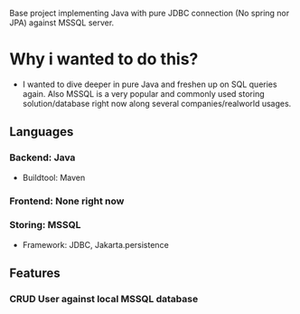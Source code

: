Base project implementing Java with pure JDBC connection (No spring nor JPA) against MSSQL server.

# Why i wanted to do this?
- I wanted to dive deeper in pure Java and freshen up on SQL queries again. Also MSSQL is a very popular and commonly used storing solution/database right now along several companies/realworld usages.

## Languages
### Backend: Java  
- Buildtool: Maven  
###  Frontend: None right now  
###  Storing: MSSQL  
- Framework: JDBC, Jakarta.persistence
  
  
## Features
### CRUD User against local MSSQL database
